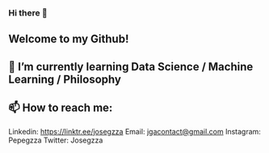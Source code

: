 ### Hi there 👋
Welcome to my Github!
-----------------------------------------------------------------------
🌱 I’m currently learning Data Science / Machine Learning / Philosophy
-----------------------------------------------------------------------

📫 How to reach me: 
-----------------------------------------------------------------------
Linkedin: https://linktr.ee/josegzza
Email: jgacontact@gmail.com
Instagram: Pepegzza
Twitter: Josegzza

<!--
**josegzza/josegzza** is a ✨ _special_ ✨ repository because its `README.md` (this file) appears on your GitHub profile.

Here are some ideas to get you started:

- 🔭 I’m currently working on ...
- 🌱 I’m currently learning ...
- 👯 I’m looking to collaborate on ...
- 🤔 I’m looking for help with ...
- 💬 Ask me about ...
- 📫 How to reach me: ...
- 😄 Pronouns: ...
- ⚡ Fun fact: ...
-->
